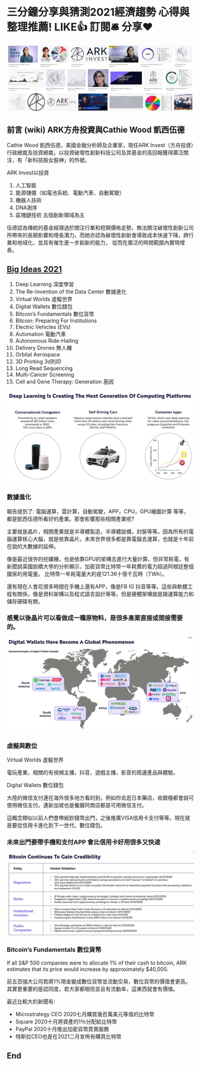 # 三分鐘分享與猜測2021經濟趨勢 心得與整理推薦! LIKE👍 訂閱🛎 分享❤️

![f1](https://github.com/HCH1/blog/blob/master/fig/stock0.JPG)

## 前言 (wiki) ARK方舟投資與Cathie Wood 凱西伍德

Cathie Wood 凱西伍德，美國金融分析師及企業家，現任ARK Invest（方舟投資）行政總裁及投資總裁，以投資破壞性創新科技公司及其基金的高回報獲得廣泛關注，有「新科技股女股神」的外號。

ARK Invest以投資

1. 人工智能
1. 能源儲備（如電池系統、電動汽車、自動駕駛）
1. 機器人技術
1. DNA測序
1. 區塊鏈技術
五個創新領域為主

伍德認為傳統的基金經理過於關注行業和短期價格走勢，無法關注破壞性創新公司所帶來的長期影響和增長潛力。而她亦認為破壞性創新會導致成本快速下降，跨行業和地域化，並具有催生進一步創新的能力，
從而在廣泛的時間範圍內實現增長。


## [Big Ideas 2021](https://research.ark-invest.com/hubfs/1_Download_Files_ARK-Invest/White_Papers/ARK%E2%80%93Invest_BigIdeas_2021.pdf)
1. Deep Learning 深度學習
2. The Re-Invention of the Data Center 數據進化
3. Virtual Worlds 虛擬世界 
4. Digital Wallets 數位錢包
5. Bitcoin’s Fundamentals 數位貨幣
6. Bitcoin: Preparing For Institutions 
7. Electric Vehicles (EVs) 
8. Automation 電動汽車
9. Autonomous Ride-Hailing 
10. Delivery Drones 無人機
11. Orbital Aerospace 
12. 3D Printing 3d列印
13. Long Read Sequencing 
14. Multi-Cancer Screening 
15. Cell and Gene Therapy: Generation 基因


![f1](https://github.com/HCH1/blog/blob/master/fig/stock2a.JPG)

### 數據進化
報告提到了: 電腦運算，雲計算，自動駕駛，APP，CPU，GPU繪圖計算 等等，都是凱西伍德所看好的產業。那會影響那些相關產業呢?

主要就是晶片，相關產業就是半導體製造，半導體設備，封裝等等。因為所有的電腦運算核心大腦，就是依靠晶片。未來世界很多都是靠電腦去運算，也就是十年前在說的大數據的延伸。

像是最近很夯的挖礦機，也是依靠GPU的架構去進行大量計算，但非常耗電，有新聞說英國劍橋大學的分析顯示，加密貨幣比特幣一年耗費的電力超過阿根廷整個國家的用電量。
比特幣一年耗電量大約是121.36十億千瓦時（TWh）。

還有現在人會花很多時間在手機上還有APP，像是FB IG 抖音等等。這些與軟體工程有關係，像是資料架構以及程式語言設計等等。但是硬體架構就是跟運算能力和儲存硬碟有關，

### 感覺以後晶片可以看做成一種原物料，是很多產業直接或間接需要的。


![f1](https://github.com/HCH1/blog/blob/master/fig/stock2b.JPG)

### 虛擬與數位

Virtual Worlds 虛擬世界 

電玩產業，相關的有視頻主播，抖音，遊戲主播，影音的周邊產品與體驗。

Digital Wallets 數位錢包

大陸的微信支付連在海外很多地方看的到，例如你去逛日本藥店，收銀檯都會說可使用微信支付。連新加坡也是餐廳阿商店都是可用微信支付。

這概念類似以前人們會帶紙鈔錢幣出門，之後推廣VISA信用卡支付等等。現在就是要從信用卡進化到下一世代，數位錢包。

### 未來出門要帶手機和支付APP 會比信用卡好用很多又快速


![f1](https://github.com/HCH1/blog/blob/master/fig/stock2c.JPG)

### Bitcoin’s Fundamentals 數位貨幣

If all S&P 500 companies were to allocate 1% of their cash to bitcoin, ARK estimates that its price would increase by approximately $40,000.

前五百強大公司若將1%現金變成數位貨幣並流動交易，數位貨幣的價值會更高。其實更重要的是認同度，若大家都相信並且有流動率，這東西就會有價值。

最近比較大的新聞有: 
- Microstrategy CEO 2020七月購買幾百萬美元等值的比特幣
- Square 2020十月將資產的1％分配給比特幣
- PayPal 2020十月推出加密貨幣買賣服務
- 特斯拉CEO也是在2021二月宣佈有購買比特幣









## End

